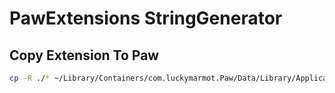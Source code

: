 # PawExtensions StringGenerator

## Copy Extension To Paw
```bash
cp -R ./* ~/Library/Containers/com.luckymarmot.Paw/Data/Library/Application\ Support/com.luckymarmot.Paw/Extensions
```
